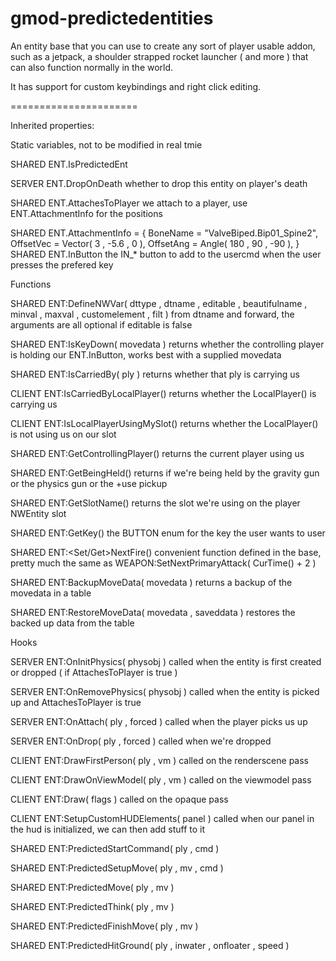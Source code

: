 gmod-predictedentities
======================

An entity base that you can use to create any sort of player usable addon, such as a jetpack, a shoulder strapped rocket launcher ( and more ) that can also function normally in the world.

It has support for custom keybindings and right click editing.

======================

Inherited properties:

Static variables, not to be modified in real tmie

SHARED ENT.IsPredictedEnt

SERVER ENT.DropOnDeath whether to drop this entity on player's death

SHARED ENT.AttachesToPlayer we attach to a player, use ENT.AttachmentInfo for the positions

SHARED ENT.AttachmentInfo = {
								BoneName = "ValveBiped.Bip01_Spine2",
								OffsetVec = Vector( 3 , -5.6 , 0 ),
								OffsetAng = Angle( 180 , 90 , -90 ),
							}
SHARED ENT.InButton the IN_* button to add to the usercmd when the user presses the prefered key

Functions

SHARED ENT:DefineNWVar( dttype , dtname , editable , beautifulname , minval , maxval , customelement , filt ) from dtname and forward, the arguments are all optional if editable is false

SHARED ENT:IsKeyDown( movedata ) returns whether the controlling player is holding our ENT.InButton, works best with a supplied movedata

SHARED ENT:IsCarriedBy( ply ) returns whether that ply is carrying us

CLIENT ENT:IsCarriedByLocalPlayer() returns whether the LocalPlayer() is carrying us

CLIENT ENT:IsLocalPlayerUsingMySlot() returns whether the LocalPlayer() is not using us on our slot

SHARED ENT:GetControllingPlayer() returns the current player using us

SHARED ENT:GetBeingHeld() returns if we're being held by the gravity gun or the physics gun or the +use pickup

SHARED ENT:GetSlotName() returns the slot we're using on the player NWEntity slot

SHARED ENT:GetKey() the BUTTON enum for the key the user wants to user

SHARED ENT:<Set/Get>NextFire() convenient function defined in the base, pretty much the same as WEAPON:SetNextPrimaryAttack( CurTime() + 2 )

SHARED ENT:BackupMoveData( movedata ) returns a backup of the movedata in a table

SHARED ENT:RestoreMoveData( movedata , saveddata ) restores the backed up data from the table

Hooks

SERVER ENT:OnInitPhysics( physobj ) called when the entity is first created or dropped ( if AttachesToPlayer is true )

SERVER ENT:OnRemovePhysics( physobj ) called when the entity is picked up and AttachesToPlayer is true

SERVER ENT:OnAttach( ply , forced ) called when the player picks us up

SERVER ENT:OnDrop( ply , forced ) called when we're dropped

CLIENT ENT:DrawFirstPerson( ply , vm )	called on the renderscene pass

CLIENT ENT:DrawOnViewModel( ply , vm )	called on the viewmodel pass

CLIENT ENT:Draw( flags ) called on the opaque pass

CLIENT ENT:SetupCustomHUDElements( panel ) called when our panel in the hud is initialized, we can then add stuff to it

SHARED ENT:PredictedStartCommand( ply , cmd )

SHARED ENT:PredictedSetupMove( ply , mv , cmd )

SHARED ENT:PredictedMove( ply , mv )

SHARED ENT:PredictedThink( ply , mv )

SHARED ENT:PredictedFinishMove( ply , mv )

SHARED ENT:PredictedHitGround( ply , inwater , onfloater , speed )